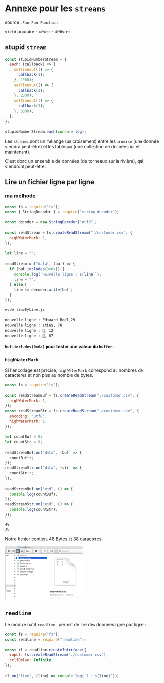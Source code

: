 # Annexe pour les `streams`

source : `Fun Fun Function`

`yield` produire - céder - délivrer

## stupid `stream`

```js
const stupidNumberStream = {
  each: (callback) => {
    setTimeout(() => {
      callback(1);
    }, 1000);
    setTimeout(() => {
      callback(2);
    }, 2000);
    setTimeout(() => {
      callback(3);
    }, 3000);
  },
};

stupidNumberStream.each(console.log);
```

Les `streams` sont un mélange (un croisement) entre les `promise` (une donnée viendra peut-être) et les tableaux (une collection de données ici et maintenant).

C'est donc un ensemble de données (de tonneaux sur la rivière), qui viendront peut-être.

## Lire un fichier ligne par ligne

### ma méthode

```js
const fs = require("fs");
const { StringDecoder } = require("string_decoder");

const decoder = new StringDecoder("utf8");

const readStream = fs.createReadStream("./customer.csv", {
  highWaterMark: 1,
});

let line = "";

readStream.on("data", (buf) => {
  if (buf.includes(0x0a)) {
    console.log(`nouvelle ligne : ${line}`);
    line = "";
  } else {
    line += decoder.write(buf);
  }
});
```

```bash
node lineByLine.js

nouvelle ligne : Édouard Boël,29
nouvelle ligne : €tia$, 78
nouvelle ligne : 🦓, 12
nouvelle ligne : 🐅, 67
```

#### `buf.includes(0x0a)` pour tester une valeur du `buffer`.

### `highWaterMark`

Si l'encodage est précisé, `highWaterMark` correspond au nombres de caractères et non plus au nombre de bytes.

```js
const fs = require("fs");

const readStreamBuf = fs.createReadStream("./customer.csv", {
  highWaterMark: 1,
});
const readStreamStr = fs.createReadStream("./customer.csv", {
  encoding: "utf8",
  highWaterMark: 1,
});

let countBuf = 0;
let countStr = 0;

readStreamBuf.on("data", (buf) => {
  countBuf++;
});
readStreamStr.on("data", (str) => {
  countStr++;
});

readStreamBuf.on("end", () => {
  console.log(countBuf);
});
readStreamStr.on("end", () => {
  console.log(countStr);
});
```

```bash
48
38
```

Notre fichier contient 48 Bytes et 38 caractères.

<img src="assets/Screenshot2020-04-10at16.10.06.png" alt="Screenshot 2020-04-10 at 16.10.06" style="zoom:25%;" />

## `readline`

Le module natif `readline ` permet de lire des données ligne par ligne :

```js
const fs = require("fs");
const readline = require("readline");

const rl = readline.createInterface({
  input: fs.createReadStream("./customer.csv"),
  crlfDelay: Infinity,
});

rl.on("line", (line) => console.log(`l : ${line}`));
```

